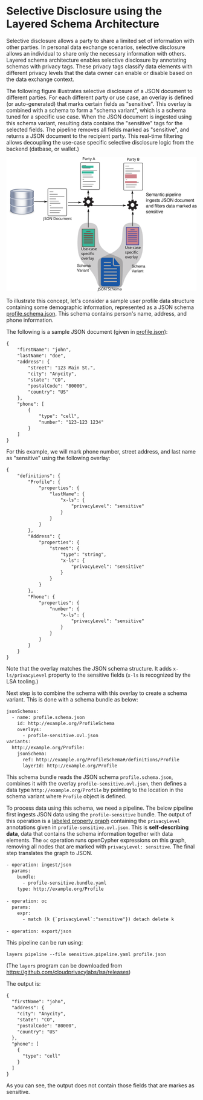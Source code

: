 # Selective Disclosure using the Layered Schema Architecture

Selective disclosure allows a party to share a limited set of
information with other parties. In personal data exchange scenarios,
selective disclosure allows an individual to share only the necessary
information with others. Layered schema architecture enables selective
disclosure by annotating schemas with privacy tags. These privacy tags
classify data elements with different privacy levels that the data
owner can enable or disable based on the data exchange context.

The following figure illustrates selective disclosure of a JSON
document to different parties. For each different party or use case,
an overlay is defined (or auto-generated) that marks certain fields as
"sensitive". This overlay is combined with a schema to form a "schema
variant", which is a schema tuned for a specific use case. When the
JSON document is ingested using this schema variant, resulting data
contains the "sensitive" tags for the selected fields. The pipeline
removes all fields marked as "sensitive", and returns a JSON document
to the recipient party. This real-time filtering allows decoupling the
use-case specific selective disclosure logic from the backend
(datbase, or wallet.)

![Selective Disclosure](selective-disclosure.png)


To illustrate this concept, let's consider a sample user profile data
structure containing some demographic information, represented as a
JSON schema [profile.schema.json](profile.schema.json). This schema
contains person's name, address, and phone information. 

The following is a sample JSON document (given in
[profile.json](profile.json)):

```
{
    "firstName": "john",
    "lastName": "doe",
    "address": {
        "street": "123 Main St.",
        "city": "Anycity",
        "state": "CO",
        "postalCode": "80000",
        "country": "US"
    },
    "phone": [
        {
            "type": "cell",
            "number": "123-123 1234"
        }
    ]
}
```

For this example, we will mark phone number, street address, and last
name as "sensitive" using the following overlay:

```
{
    "definitions": {
        "Profile": {
            "properties": {
                "lastName": {
                    "x-ls": {
                        "privacyLevel": "sensitive"
                    }
                }
            }
        },
        "Address": {
            "properties": {
                "street": {
                    "type": "string",
                    "x-ls": {
                        "privacyLevel": "sensitive"
                    }
                }
            }
        },
        "Phone": {
            "properties": {
                "number": {
                    "x-ls": {
                        "privacyLevel": "sensitive"
                    }
                }
            }
        }
    }
}
```

Note that the overlay matches the JSON schema structure. It adds
`x-ls/privacyLevel` property to the sensitive fields (`x-ls` is
recognized by the LSA tooling.)

Next step is to combine the schema with this overlay to create a
schema variant. This is done with a schema bundle as below:

```
jsonSchemas:
  - name: profile.schema.json
    id: http://example.org/ProfileSchema
    overlays:
      - profile-sensitive.ovl.json
variants:
  http://example.org/Profile:
    jsonSchema:
      ref: http://example.org/ProfileSchema#/definitions/Profile
      layerId: http://example.org/Profile
```

This schema bundle reads the JSON schema `profile.schema.json`,
combines it with the overlay `profile-sensitive.ovl.json`, then
defines a data type `http://example.org/Profile` by pointing to the
location in the schema variant where `Profile` object is defined. 

To process data using this schema, we need a pipeline. The below
pipeline first ingests JSON data using the `profile-sensitive`
bundle. The output of this operation is a [labeled property
graph](ingested-graph.svg) containing the `privacyLevel` annotations
given in `profile-sensitive.ovl.json`. This is **self-describing
data**, data that contains the schema information together with data
elements. The `oc` operation runs openCypher expressions on this
graph, removing all nodes that are marked with `privacyLevel:
sensitive`. The final step translates the graph to JSON.

```
- operation: ingest/json
  params:
    bundle:
      - profile-sensitive.bundle.yaml
    type: http://example.org/Profile

- operation: oc
  params:
    expr:
      - match (k {`privacyLevel`:"sensitive"}) detach delete k
    
- operation: export/json
```

This pipeline can be run using:

```
layers pipeline --file sensitive.pipeline.yaml profile.json 
```

(The `layers` program can be downloaded from https://github.com/cloudprivacylabs/lsa/releases)

The output is:

```
{
  "firstName": "john",
  "address": {
    "city": "Anycity",
    "state": "CO",
    "postalCode": "80000",
    "country": "US"
  },
  "phone": [
    {
      "type": "cell"
    }
  ]
}
```

As you can see, the output does not contain those fields that are
markes as sensitive.
